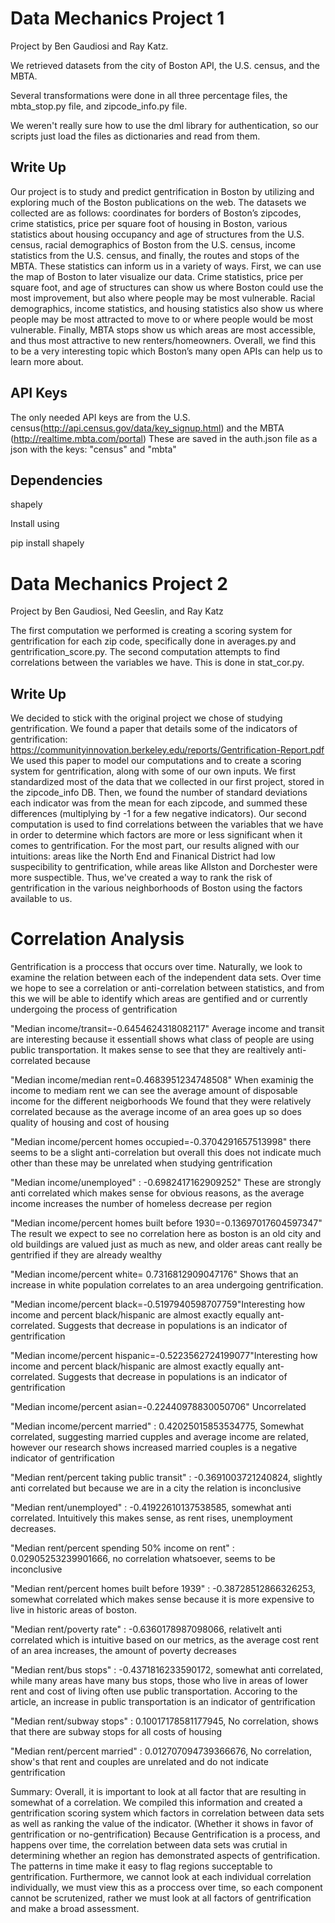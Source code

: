 ﻿# Data Mechanics Project 1
Project by Ben Gaudiosi and Ray Katz.

We retrieved datasets from the city of Boston API, the U.S. census, and the MBTA.

Several transformations were done in all three percentage files, the mbta_stop.py file, and zipcode_info.py file.

We weren't really sure how to use the dml library for authentication, so our scripts just load the files as dictionaries and read from them.

## Write Up

Our project is to study and predict gentrification in Boston by utilizing and exploring much of the Boston publications on the web. The datasets we collected are as follows: coordinates for borders of Boston’s zipcodes, crime statistics, price per square foot of housing in Boston, various statistics about housing occupancy and age of structures from the U.S. census, racial demographics of Boston from the U.S. census, income statistics from the U.S. census, and finally, the routes and stops of the MBTA. These statistics can inform us in a variety of ways. First, we can use the map of Boston to later visualize our data. Crime statistics, price per square foot, and age of structures can show us where Boston could use the most improvement, but also where people may be most vulnerable. Racial demographics, income statistics, and housing statistics also show us where people may be most attracted to move to or where people would be most vulnerable. Finally, MBTA stops show us which areas are most accessible, and thus most attractive to new renters/homeowners. Overall, we find this to be a very interesting topic which Boston’s many open APIs can help us to learn more about.


## API Keys

The only needed API keys are from the U.S. census(http://api.census.gov/data/key_signup.html) and the MBTA (http://realtime.mbta.com/portal)
These are saved in the auth.json file as a json with the keys: "census" and "mbta"

## Dependencies

shapely

Install using

pip install shapely


# Data Mechanics Project 2
Project by Ben Gaudiosi, Ned Geeslin, and Ray Katz

The first computation we performed is creating a scoring system for gentrification for each zip code, specifically done in averages.py and gentrification_score.py.
The second computation attempts to find correlations between the variables we have. This is done in stat_cor.py.


## Write Up

We decided to stick with the original project we chose of studying gentrification. We found a paper that details some of the indicators of gentrification:
https://communityinnovation.berkeley.edu/reports/Gentrification-Report.pdf
We used this paper to model our computations and to create a scoring system for gentrification, along with some of our own inputs. We first standardized most of the data that we collected in our first project, stored in the zipcode_info DB. 
Then, we found the number of standard deviations each indicator was from the mean for each zipcode, and summed these differences (multiplying by -1 for a few negative indicators). 
Our second computation is used to find correlations between the variables that we have in order to determine which factors are more or less significant when it comes to gentrification. 
For the most part, our results aligned with our intuitions: areas like the North End and Finanical District had low suspecibility to gentrification, while areas like Allston and Dorchester were more suspectible. 
Thus, we've created a way to rank the risk of gentrification in the various neighborhoods of Boston using the factors available to us. 

# Correlation Analysis
Gentrification is a proccess that occurs over time. Naturally, we look to examine the relation between each of the independent data sets.
Over time we hope to see a correlation or anti-correlation between statistics, and from this we will be able to identify which areas are gentified and or currently undergoing the process of gentrification


"Median income/transit=-0.6454624318082117" Average income and transit are interesting because it essentiall shows what class of people are using public transportation. 
It makes sense to see that they are realtively anti-correlated because 

"Median income/median rent=0.4683951234748508" When examinig the income to mediam rent we can see the average amount of disposable income for the different neigborhoods
We found that they were relatively correlated because as the average income of an area goes up so does quality of housing and cost of housing

"Median income/percent homes occupied=-0.3704291657513998"  there seems to be a slight anti-correlation but overall this does not indicate much other than these may be unrelated when studying gentrification

"Median income/unemployed" : -0.6982417162909252" These are strongly anti correlated which makes sense for obvious reasons, as the average income increases the number of homeless decrease per region

"Median income/percent homes built before 1930=-0.13697017604597347" The result we expect to see no correlation here as boston is an old city and old buildings are valued just as much as new, and older areas cant really
be gentrified if they are already wealthy


"Median income/percent white= 0.7316812909047176" Shows that an increase in white population correlates to an area undergoing gentrification.

"Median income/percent black=-0.5197940598707759"Interesting how income and percent black/hispanic are almost exactly equally ant-correlated. Suggests that decrease in populations is an indicator of gentrification

"Median income/percent hispanic=-0.5223562724199077"Interesting how income and percent black/hispanic are almost exactly equally ant-correlated. Suggests that decrease in populations is an indicator of gentrification

"Median income/percent asian=-0.22440978830050706" Uncorrelated

"Median income/percent married" : 0.42025015853534775, Somewhat correlated, suggesting married cupples and average income are related, however our research shows increased married couples is a negative indicator of gentrification

"Median rent/percent taking public transit" : -0.3691003721240824, slightly anti correlated but because we are in a city the relation is inconclusive

"Median rent/unemployed" : -0.41922610137538585, somewhat anti correlated. Intuitively this makes sense, as rent rises, unemployment decreases. 

"Median rent/percent spending 50% income on rent" : 0.02905253239901666, no correlation whatsoever, seems to be inconclusive

"Median rent/percent homes built before 1939" : -0.38728512866326253, somewhat correlated which makes sense because it is more expensive to live in historic areas of boston.

"Median rent/poverty rate" : -0.6360178987098066, relativelt anti correlated which is intuitive based on our metrics, as the average cost rent of an area increases, the amount of poverty decreases

"Median rent/bus stops" : -0.4371816233590172, somewhat anti correlated, while many areas have many bus stops, those who live in areas of lower rent and cost of living often use public transportation. Accoring to the article, an increase in public transportation is an indicator of gentrification

"Median rent/subway stops" : 0.10017178581177945, No correlation, shows that there are subway stops for all costs of housing

"Median rent/percent married" : 0.012707094739366676, No correlation, show's that rent and couples are unrelated and do not indicate gentrification

Summary:
Overall, it is important to look at all factor that are resulting in somewhat of a correlation. 
We compiled this information and created a gentrification scoring system which factors in correlation between data sets as well as ranking the value of the indicator. (Whether it shows in favor of gentrification or no-gentrification)
Because Gentrification is a process, and happens over time, the correlation between data sets was crutial in determining whether an region has demonstrated aspects of gentrification. The patterns in time make it easy to flag regions succeptable to gentrification. 
Furthermore, we cannot look at each individual correlation individually, we must view this as a proccess over time, so each component cannot be scrutenized, rather we must look at all factors of gentrification and make a broad assessment.
